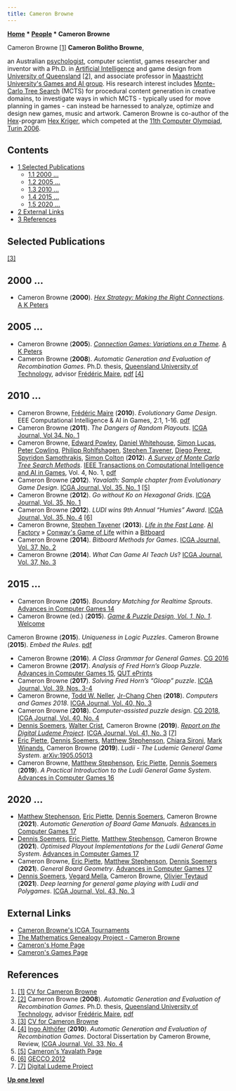 ```yaml
---
title: Cameron Browne
---
```

**[Home](Home "Home") * [People](People "People") * Cameron Browne**

[](File:Cameronbrowne_graphic-cv-2c.jpg) Cameron Browne <a id="cite-note-1" href="#cite-ref-1">[1]</a>
**Cameron Bolitho Browne**,

an Australian [psychologist](Category:Psychologist "Category:Psychologist"), computer scientist, games researcher and inventor with a Ph.D. in [Artificial Intelligence](Artificial_Intelligence "Artificial Intelligence") and game design from [University of Queensland](https://en.wikipedia.org/wiki/University_of_Queensland) <a id="cite-note-2" href="#cite-ref-2">[2]</a>, and associate professor in [Maastricht University's Games and AI group](Maastricht_University#GamesAI "Maastricht University"). His research interest includes [Monte-Carlo Tree Search](Monte-Carlo_Tree_Search "Monte-Carlo Tree Search") (MCTS) for procedural content generation in creative domains, to investigate ways in which MCTS - typically used for move planning in games - can instead be harnessed to analyze, optimize and design new games, music and artwork. Cameron Browne is co-author of the [Hex](Hex "Hex")-program [Hex Kriger](https://www.game-ai-forum.org/icga-tournaments/program.php?id=136), which competed at the [11th Computer Olympiad, Turin 2006](11th_Computer_Olympiad#Hex "11th Computer Olympiad").

## Contents

- [1 Selected Publications](#selected-publications)
  - [1.1 2000 ...](#2000-...)
  - [1.2 2005 ...](#2005-...)
  - [1.3 2010 ...](#2010-...)
  - [1.4 2015 ...](#2015-...)
  - [1.5 2020 ...](#2020-...)
- [2 External Links](#external-links)
- [3 References](#references)

## Selected Publications

<a id="cite-note-3" href="#cite-ref-3">[3]</a>

## 2000 ...

- Cameron Browne (**2000**). *[Hex Strategy: Making the Right Connections](http://www.crcpress.com/product/isbn/9781568811178)*. [A K Peters](https://en.wikipedia.org/wiki/A_K_Peters,_Ltd.)

## 2005 ...

- Cameron Browne (**2005**). *[Connection Games: Variations on a Theme](http://www.crcpress.com/ecommerce_product/product_detail.jsf?isbn=9781568812243).* [A K Peters](https://en.wikipedia.org/wiki/A_K_Peters,_Ltd.)
- Cameron Browne (**2008**). *Automatic Generation and Evaluation of Recombination Games*. Ph.D. thesis, [Queensland University of Technology](https://en.wikipedia.org/wiki/Queensland_University_of_Technology), advisor [Frédéric Maire](Mathematician#Maire "Mathematician"), [pdf](http://eprints.qut.edu.au/17025/1/Cameron_Browne_Thesis.pdf) <a id="cite-note-4" href="#cite-ref-4">[4]</a>

## 2010 ...

- Cameron Browne, [Frédéric Maire](index.php?title=Fr%C3%A9d%C3%A9ric_Maire&action=edit&redlink=1 "Frédéric Maire (page does not exist)") (**2010**). *Evolutionary Game Design*. EEE Computational Intelligence & AI in Games, 2:1, 1-16. [pdf](http://www.cameronius.com/cv/publications/ciaig-browne-maire-19.pdf)
- Cameron Browne (**2011**). *The Dangers of Random Playouts*. [ICGA Journal, Vol 34. No. 1](ICGA_Journal#34_1 "ICGA Journal")
- Cameron Browne, [Edward Powley](index.php?title=Edward_Powley&action=edit&redlink=1 "Edward Powley (page does not exist)"), [Daniel Whitehouse](index.php?title=Daniel_Whitehouse&action=edit&redlink=1 "Daniel Whitehouse (page does not exist)"), [Simon Lucas](Simon_Lucas "Simon Lucas"), [Peter Cowling](index.php?title=Peter_Cowling&action=edit&redlink=1 "Peter Cowling (page does not exist)"), [Philipp Rohlfshagen](index.php?title=Philipp_Rohlfshagen&action=edit&redlink=1 "Philipp Rohlfshagen (page does not exist)"), [Stephen Tavener](index.php?title=Stephen_Tavener&action=edit&redlink=1 "Stephen Tavener (page does not exist)"), [Diego Perez](index.php?title=Diego_Perez&action=edit&redlink=1 "Diego Perez (page does not exist)"), [Spyridon Samothrakis](index.php?title=Spyridon_Samothrakis&action=edit&redlink=1 "Spyridon Samothrakis (page does not exist)"), [Simon Colton](index.php?title=Simon_Colton&action=edit&redlink=1 "Simon Colton (page does not exist)") (**2012**). *[A Survey of Monte Carlo Tree Search Methods](https://ieeexplore.ieee.org/document/6145622)*. [IEEE Transactions on Computational Intelligence and AI in Games](IEEE#TOCIAIGAMES "IEEE"), Vol. 4, No. 1, [pdf](http://ccg.doc.gold.ac.uk/ccg_old/papers/browne_tciaig12_1.pdf)
- Cameron Browne (**2012**). *Yavalath: Sample chapter from Evolutionary Game Design*. [ICGA Journal, Vol. 35, No. 1](ICGA_Journal#35_1 "ICGA Journal") <a id="cite-note-5" href="#cite-ref-5">[5]</a>
- Cameron Browne (**2012**). *Go without Ko on Hexagonal Grids*. [ICGA Journal, Vol. 35, No. 1](ICGA_Journal#35_1 "ICGA Journal")
- Cameron Browne (**2012**). *LUDI wins 9th Annual “Humies” Award*. [ICGA Journal, Vol. 35, No. 4](ICGA_Journal#35_4 "ICGA Journal") <a id="cite-note-6" href="#cite-ref-6">[6]</a>
- Cameron Browne, [Stephen Tavener](index.php?title=Stephen_Tavener&action=edit&redlink=1 "Stephen Tavener (page does not exist)") (**2013**). *[Life in the Fast Lane](http://www.aifactory.co.uk/newsletter/2012_02_fast_lane.htm)*. [AI Factory](AI_Factory "AI Factory") » [Conway's Game of Life](https://en.wikipedia.org/wiki/Conway%27s_Game_of_Life) within a [Bitboard](Bitboards "Bitboards")
- Cameron Browne (**2014**). *Bitboard Methods for Games*. [ICGA Journal, Vol. 37, No. 2](ICGA_Journal#37_2 "ICGA Journal")
- Cameron Browne (**2014**). *What Can Game AI Teach Us*? [ICGA Journal, Vol. 37, No. 3](ICGA_Journal#37_3 "ICGA Journal")

## 2015 ...

- Cameron Browne (**2015**). *Boundary Matching for Realtime Sprouts*. [Advances in Computer Games 14](Advances_in_Computer_Games_14 "Advances in Computer Games 14")
- Cameron Browne (ed.) (**2015**). *[Game & Puzzle Design, Vol. 1, No. 1](http://www.cameronius.com/gapd/issues/)*. [Welcome](http://www.cameronius.com/gapd/issues/issue-1-1-00-editorial.pdf)

Cameron Browne (**2015**). *Uniqueness in Logic Puzzles*.
Cameron Browne (**2015**). *Embed the Rules*. [pdf](http://www.cameronius.com/gapd/issues/issue-1-1-10-embed.pdf)

- Cameron Browne (**2016**). *A Class Grammar for General Games*. [CG 2016](CG_2016 "CG 2016")
- Cameron Browne (**2017**). *Analysis of Fred Horn’s Gloop Puzzle*. [Advances in Computer Games 15](Advances_in_Computer_Games_15 "Advances in Computer Games 15"), [QUT ePrints](https://eprints.qut.edu.au/107751/)
- Cameron Browne (**2017**). *Solving Fred Horn’s “Gloop” puzzle*. [ICGA Journal, Vol. 39, Nos. 3-4](ICGA_Journal#39_34 "ICGA Journal")
- Cameron Browne, [Todd W. Neller](Todd_W._Neller "Todd W. Neller"), [Jr-Chang Chen](Jr-Chang_Chen "Jr-Chang Chen") (**2018**). *Computers and Games 2018*. [ICGA Journal, Vol. 40, No. 3](ICGA_Journal#40_3 "ICGA Journal")
- Cameron Browne (**2018**). *Computer-assisted puzzle design*. [CG 2018](CG_2018 "CG 2018"), [ICGA Journal, Vol. 40, No. 4](ICGA_Journal#40_4 "ICGA Journal")
- [Dennis Soemers](index.php?title=Dennis_Soemers&action=edit&redlink=1 "Dennis Soemers (page does not exist)"), [Walter Crist](index.php?title=Walter_Crist&action=edit&redlink=1 "Walter Crist (page does not exist)"), Cameron Browne (**2019**). *[Report on the Digital Ludeme Project](https://content.iospress.com/articles/icga-journal/icg190118)*. [ICGA Journal, Vol. 41, No. 3](ICGA_Journal#41_3 "ICGA Journal") <a id="cite-note-7" href="#cite-ref-7">[7]</a>
- [Eric Piette](index.php?title=Eric_Piette&action=edit&redlink=1 "Eric Piette (page does not exist)"), [Dennis Soemers](index.php?title=Dennis_Soemers&action=edit&redlink=1 "Dennis Soemers (page does not exist)"), [Matthew Stephenson](index.php?title=Matthew_Stephenson&action=edit&redlink=1 "Matthew Stephenson (page does not exist)"), [Chiara Sironi](index.php?title=Chiara_Sironi&action=edit&redlink=1 "Chiara Sironi (page does not exist)"), [Mark Winands](Mark_Winands "Mark Winands"), Cameron Browne (**2019**). *Ludii - The Ludemic General Game System*. [arXiv:1905.05013](https://arxiv.org/abs/1905.05013)
- Cameron Browne, [Matthew Stephenson](index.php?title=Matthew_Stephenson&action=edit&redlink=1 "Matthew Stephenson (page does not exist)"), [Eric Piette](index.php?title=Eric_Piette&action=edit&redlink=1 "Eric Piette (page does not exist)"), [Dennis Soemers](index.php?title=Dennis_Soemers&action=edit&redlink=1 "Dennis Soemers (page does not exist)") (**2019**). *A Practical Introduction to the Ludii General Game System*. [Advances in Computer Games 16](Advances_in_Computer_Games_16 "Advances in Computer Games 16")

## 2020 ...

- [Matthew Stephenson](index.php?title=Matthew_Stephenson&action=edit&redlink=1 "Matthew Stephenson (page does not exist)"), [Eric Piette](index.php?title=Eric_Piette&action=edit&redlink=1 "Eric Piette (page does not exist)"), [Dennis Soemers](index.php?title=Dennis_Soemers&action=edit&redlink=1 "Dennis Soemers (page does not exist)"), Cameron Browne (**2021**). *Automatic Generation of Board Game Manuals*. [Advances in Computer Games 17](Advances_in_Computer_Games_17 "Advances in Computer Games 17")
- [Dennis Soemers](index.php?title=Dennis_Soemers&action=edit&redlink=1 "Dennis Soemers (page does not exist)"), [Eric Piette](index.php?title=Eric_Piette&action=edit&redlink=1 "Eric Piette (page does not exist)"), [Matthew Stephenson](index.php?title=Matthew_Stephenson&action=edit&redlink=1 "Matthew Stephenson (page does not exist)"), Cameron Browne (**2021**). *Optimised Playout Implementations for the Ludii General Game System*. [Advances in Computer Games 17](Advances_in_Computer_Games_17 "Advances in Computer Games 17")
- Cameron Browne, [Eric Piette](index.php?title=Eric_Piette&action=edit&redlink=1 "Eric Piette (page does not exist)"), [Matthew Stephenson](index.php?title=Matthew_Stephenson&action=edit&redlink=1 "Matthew Stephenson (page does not exist)"), [Dennis Soemers](index.php?title=Dennis_Soemers&action=edit&redlink=1 "Dennis Soemers (page does not exist)") (**2021**). *General Board Geometry*. [Advances in Computer Games 17](Advances_in_Computer_Games_17 "Advances in Computer Games 17")
- [Dennis Soemers](index.php?title=Dennis_Soemers&action=edit&redlink=1 "Dennis Soemers (page does not exist)"), [Vegard Mella](index.php?title=Vegard_Mella&action=edit&redlink=1 "Vegard Mella (page does not exist)"), Cameron Browne, [Olivier Teytaud](Olivier_Teytaud "Olivier Teytaud") (**2021**). *Deep learning for general game playing with Ludii and Polygames*. [ICGA Journal, Vol. 43, No. 3](ICGA_Journal#43_3 "ICGA Journal")

## External Links

- [Cameron Browne's ICGA Tournaments](https://www.game-ai-forum.org/icga-tournaments/person.php?id=293)
- [The Mathematics Genealogy Project - Cameron Browne](https://genealogy.math.ndsu.nodak.edu/id.php?id=168791)
- [Cameron's Home Page](http://cambolbro.com/)
- [Cameron's Games Page](http://cambolbro.com/games/)

## References

1. <a id="cite-ref-1" href="#cite-note-1">[1]</a> [CV for Cameron Browne](http://cambolbro.com/cv/index.html)
1. <a id="cite-ref-2" href="#cite-note-2">[2]</a> Cameron Browne (**2008**). *Automatic Generation and Evaluation of Recombination Games*. Ph.D. thesis, [Queensland University of Technology](https://en.wikipedia.org/wiki/Queensland_University_of_Technology), advisor [Frédéric Maire](Mathematician#Maire "Mathematician"), [pdf](http://eprints.qut.edu.au/17025/1/Cameron_Browne_Thesis.pdf)
1. <a id="cite-ref-3" href="#cite-note-3">[3]</a> [CV for Cameron Browne](http://www.cameronius.com/cv/)
1. <a id="cite-ref-4" href="#cite-note-4">[4]</a> [Ingo Althöfer](Ingo_Alth%C3%B6fer "Ingo Althöfer") (**2010**). *Automatic Generation and Evaluation of Recombination Games*. Doctoral Dissertation by Cameron Browne, Review, [ICGA Journal, Vol. 33, No. 4](ICGA_Journal#33_4 "ICGA Journal")
1. <a id="cite-ref-5" href="#cite-note-5">[5]</a> [Cameron's Yavalath Page](http://cambolbro.com/games/yavalath/)
1. <a id="cite-ref-6" href="#cite-note-6">[6]</a> [GECCO 2012](http://www.sigevo.org/gecco-2012/competitions.html)
1. <a id="cite-ref-7" href="#cite-note-7">[7]</a> [Digital Ludeme Project](http://ludeme.eu/)

**[Up one level](People "People")**

